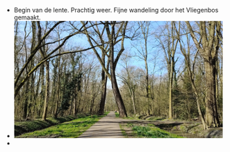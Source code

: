 - Begin van de lente. Prachtig weer. Fijne wandeling door het Vliegenbos gemaakt.
- ![2025-03-21-23-33-28.jpeg](../assets/2025-03-21-23-33-28.jpeg)
-